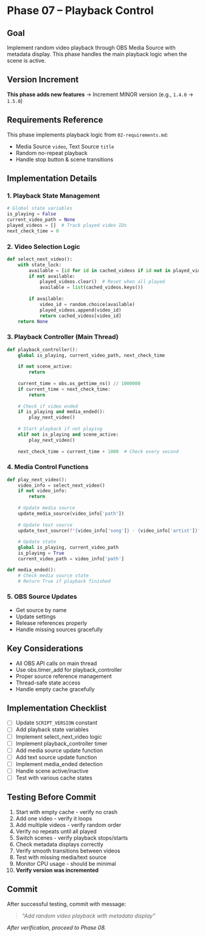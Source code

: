 # Phase 07 – Playback Control

## Goal
Implement random video playback through OBS Media Source with metadata display. This phase handles the main playback logic when the scene is active.

## Version Increment
**This phase adds new features** → Increment MINOR version (e.g., `1.4.0` → `1.5.0`)

## Requirements Reference
This phase implements playback logic from `02-requirements.md`:
- Media Source `video`, Text Source `title`
- Random no-repeat playback
- Handle stop button & scene transitions

## Implementation Details

### 1. Playback State Management
```python
# Global state variables
is_playing = False
current_video_path = None
played_videos = []  # Track played video IDs
next_check_time = 0
```

### 2. Video Selection Logic
```python
def select_next_video():
    with state_lock:
        available = [id for id in cached_videos if id not in played_videos]
        if not available:
            played_videos.clear()  # Reset when all played
            available = list(cached_videos.keys())
        
        if available:
            video_id = random.choice(available)
            played_videos.append(video_id)
            return cached_videos[video_id]
    return None
```

### 3. Playback Controller (Main Thread)
```python
def playback_controller():
    global is_playing, current_video_path, next_check_time
    
    if not scene_active:
        return
    
    current_time = obs.os_gettime_ns() // 1000000
    if current_time < next_check_time:
        return
    
    # Check if video ended
    if is_playing and media_ended():
        play_next_video()
    
    # Start playback if not playing
    elif not is_playing and scene_active:
        play_next_video()
    
    next_check_time = current_time + 1000  # Check every second
```

### 4. Media Control Functions
```python
def play_next_video():
    video_info = select_next_video()
    if not video_info:
        return
    
    # Update media source
    update_media_source(video_info['path'])
    
    # Update text source
    update_text_source(f"{video_info['song']} - {video_info['artist']}")
    
    # Update state
    global is_playing, current_video_path
    is_playing = True
    current_video_path = video_info['path']

def media_ended():
    # Check media source state
    # Return True if playback finished
```

### 5. OBS Source Updates
- Get source by name
- Update settings
- Release references properly
- Handle missing sources gracefully

## Key Considerations
- All OBS API calls on main thread
- Use obs.timer_add for playback_controller
- Proper source reference management
- Thread-safe state access
- Handle empty cache gracefully

## Implementation Checklist
- [ ] Update `SCRIPT_VERSION` constant
- [ ] Add playback state variables
- [ ] Implement select_next_video logic
- [ ] Implement playback_controller timer
- [ ] Add media source update function
- [ ] Add text source update function
- [ ] Implement media_ended detection
- [ ] Handle scene active/inactive
- [ ] Test with various cache states

## Testing Before Commit
1. Start with empty cache - verify no crash
2. Add one video - verify it loops
3. Add multiple videos - verify random order
4. Verify no repeats until all played
5. Switch scenes - verify playback stops/starts
6. Check metadata displays correctly
7. Verify smooth transitions between videos
8. Test with missing media/text source
9. Monitor CPU usage - should be minimal
10. **Verify version was incremented**

## Commit
After successful testing, commit with message:  
> *"Add random video playback with metadata display"*

*After verification, proceed to Phase 08.*
